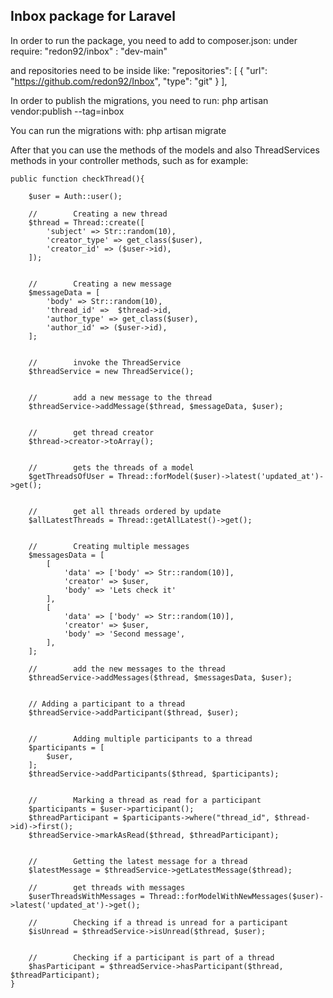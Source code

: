 ## Inbox package for Laravel

In order to run the package, you need to add to composer.json:
under require: 
"redon92/inbox" : "dev-main"

and repositories need to be inside like:
"repositories": [
    {
        "url": "https://github.com/redon92/Inbox",
        "type": "git"
    }
],

In order to publish the migrations, you need to run:
php artisan vendor:publish --tag=inbox

You can run the migrations with:
php artisan migrate

After that you can use the methods of the models and also ThreadServices methods in your controller methods, such as for example:

    public function checkThread(){

        $user = Auth::user();

        //        Creating a new thread
        $thread = Thread::create([
            'subject' => Str::random(10),
            'creator_type' => get_class($user),
            'creator_id' => ($user->id),
        ]);
        
        
        //        Creating a new message
        $messageData = [
            'body' => Str::random(10),
            'thread_id' =>  $thread->id,
            'author_type' => get_class($user),
            'author_id' => ($user->id),
        ];
        
        
        //        invoke the ThreadService
        $threadService = new ThreadService();
        
        
        //        add a new message to the thread
        $threadService->addMessage($thread, $messageData, $user);
        
        
        //        get thread creator
        $thread->creator->toArray();
        
        
        //        gets the threads of a model
        $getThreadsOfUser = Thread::forModel($user)->latest('updated_at')->get();
        
        
        //        get all threads ordered by update
        $allLatestThreads = Thread::getAllLatest()->get();
        
        
        //        Creating multiple messages
        $messagesData = [
            [
                'data' => ['body' => Str::random(10)],
                'creator' => $user,
                'body' => 'Lets check it'
            ],
            [
                'data' => ['body' => Str::random(10)],
                'creator' => $user,
                'body' => 'Second message',
            ],
        ];
        
        //        add the new messages to the thread
        $threadService->addMessages($thread, $messagesData, $user);
        
        
        // Adding a participant to a thread
        $threadService->addParticipant($thread, $user);
        
        
        //        Adding multiple participants to a thread
        $participants = [
            $user,
        ];
        $threadService->addParticipants($thread, $participants);
        
        
        //        Marking a thread as read for a participant
        $participants = $user->participant();
        $threadParticipant = $participants->where("thread_id", $thread->id)->first();
        $threadService->markAsRead($thread, $threadParticipant);
        
        
        //        Getting the latest message for a thread
        $latestMessage = $threadService->getLatestMessage($thread);
        
        //        get threads with messages
        $userThreadsWithMessages = Thread::forModelWithNewMessages($user)->latest('updated_at')->get();
        
        //        Checking if a thread is unread for a participant
        $isUnread = $threadService->isUnread($thread, $user);
        
        
        //        Checking if a participant is part of a thread
        $hasParticipant = $threadService->hasParticipant($thread, $threadParticipant);
    }
